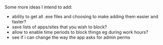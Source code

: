 Some more ideas I intend to add:
 - ability to get all .exe files and choosing to make adding them easier and faster?
 - save lists of apps/sites that you wish to block?
 - allow to enable time periods to block things eg during work hours?
 - see if i can change the way the app asks for admin perms

